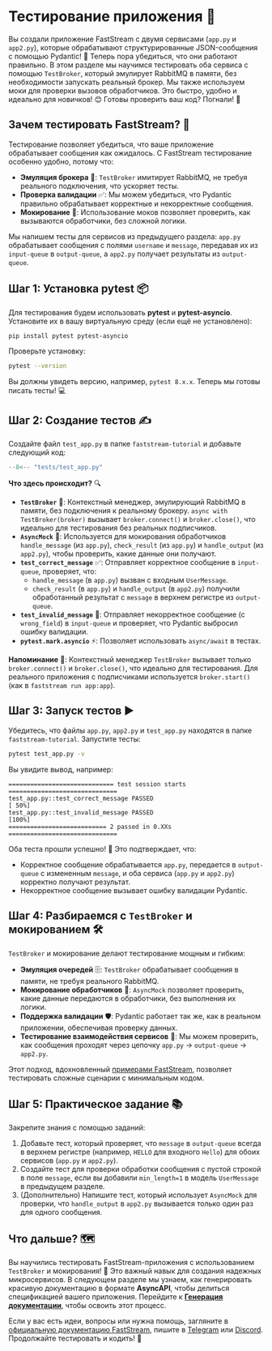 # Тестирование приложения 🧪

Вы создали приложение FastStream с двумя сервисами (`app.py` и `app2.py`), которые обрабатывают структурированные JSON-сообщения с помощью Pydantic! 🎉 Теперь пора убедиться, что они работают правильно. В этом разделе мы научимся тестировать оба сервиса с помощью `TestBroker`, который эмулирует RabbitMQ в памяти, без необходимости запускать реальный брокер. Мы также используем моки для проверки вызовов обработчиков. Это быстро, удобно и идеально для новичков! 😊 Готовы проверить ваш код? Погнали! 🚀

## Зачем тестировать FastStream? 🤔

Тестирование позволяет убедиться, что ваше приложение обрабатывает сообщения как ожидалось. С FastStream тестирование особенно удобно, потому что:

- **Эмуляция брокера** 🔄: `TestBroker` имитирует RabbitMQ, не требуя реального подключения, что ускоряет тесты.
- **Проверка валидации** ✅: Мы можем убедиться, что Pydantic правильно обрабатывает корректные и некорректные сообщения.
- **Мокирование** 🤖: Использование моков позволяет проверить, как вызываются обработчики, без сложной логики.

Мы напишем тесты для сервисов из предыдущего раздела: `app.py` обрабатывает сообщения с полями `username` и `message`, передавая их из `input-queue` в `output-queue`, а `app2.py` получает результаты из `output-queue`.

## Шаг 1: Установка pytest 📦

Для тестирования будем использовать **pytest** и **pytest-asyncio**. Установите их в вашу виртуальную среду (если ещё не установлено):

```bash
pip install pytest pytest-asyncio
```

Проверьте установку:

```bash
pytest --version
```

Вы должны увидеть версию, например, `pytest 8.x.x`. Теперь мы готовы писать тесты! 💻

## Шаг 2: Создание тестов ✍️

Создайте файл `test_app.py` в папке `faststream-tutorial` и добавьте следующий код:

```python
--8<-- "tests/test_app.py"
```

**Что здесь происходит?** 🔍

- **`TestBroker`** 🔄: Контекстный менеджер, эмулирующий RabbitMQ в памяти, без подключения к реальному брокеру. `async with TestBroker(broker)` вызывает `broker.connect()` и `broker.close()`, что идеально для тестирования без реальных подписчиков.
- **`AsyncMock`** 🤖: Используется для мокирования обработчиков `handle_message` (из `app.py`), `check_result` (из `app.py`) и `handle_output` (из `app2.py`), чтобы проверить, какие данные они получают.
- **`test_correct_message`** ✅: Отправляет корректное сообщение в `input-queue`, проверяет, что:
  - `handle_message` (в `app.py`) вызван с входным `UserMessage`.
  - `check_result` (в `app.py`) и `handle_output` (в `app2.py`) получили обработанный результат с `message` в верхнем регистре из `output-queue`.
- **`test_invalid_message`** 🚫: Отправляет некорректное сообщение (с `wrong_field`) в `input-queue` и проверяет, что Pydantic выбросил ошибку валидации.
- **`pytest.mark.asyncio`** ⚡: Позволяет использовать `async/await` в тестах.

**Напоминание** 📝: Контекстный менеджер `TestBroker` вызывает только `broker.connect()` и `broker.close()`, что идеально для тестирования. Для реального приложения с подписчиками используется `broker.start()` (как в `faststream run app:app`).

## Шаг 3: Запуск тестов ▶️

Убедитесь, что файлы `app.py`, `app2.py` и `test_app.py` находятся в папке `faststream-tutorial`. Запустите тесты:

```bash
pytest test_app.py -v
```

Вы увидите вывод, например:

```
============================= test session starts ==============================
test_app.py::test_correct_message PASSED                                 [ 50%]
test_app.py::test_invalid_message PASSED                                [100%]
=========================== 2 passed in 0.XXs ==============================
```

Оба теста прошли успешно! 🎉 Это подтверждает, что:
- Корректное сообщение обрабатывается `app.py`, передается в `output-queue` с измененным `message`, и оба сервиса (`app.py` и `app2.py`) корректно получают результат.
- Некорректное сообщение вызывает ошибку валидации Pydantic.

## Шаг 4: Разбираемся с `TestBroker` и мокированием 🛠️

`TestBroker` и мокирование делают тестирование мощным и гибким:

- **Эмуляция очередей** 🗄️: `TestBroker` обрабатывает сообщения в памяти, не требуя реального RabbitMQ.
- **Мокирование обработчиков** 🔎: `AsyncMock` позволяет проверить, какие данные передаются в обработчики, без выполнения их логики.
- **Поддержка валидации** 🛡️: Pydantic работает так же, как в реальном приложении, обеспечивая проверку данных.
- **Тестирование взаимодействия сервисов** 🤝: Мы можем проверить, как сообщения проходят через цепочку `app.py` → `output-queue` → `app2.py`.

Этот подход, вдохновленный [примерами FastStream](https://github.com/airtai/faststream/tree/main/examples), позволяет тестировать сложные сценарии с минимальным кодом.

## Шаг 5: Практическое задание 📚

Закрепите знания с помощью заданий:

1. Добавьте тест, который проверяет, что `message` в `output-queue` всегда в верхнем регистре (например, `HELLO` для входного `Hello`) для обоих сервисов (`app.py` и `app2.py`).
2. Создайте тест для проверки обработки сообщения с пустой строкой в поле `message`, если вы добавили `min_length=1` в модель `UserMessage` в предыдущем разделе.
3. (Дополнительно) Напишите тест, который использует `AsyncMock` для проверки, что `handle_output` в `app2.py` вызывается только один раз для одного сообщения.

## Что дальше? 🗺️

Вы научились тестировать FastStream-приложения с использованием `TestBroker` и мокирования! 🎉 Это важный навык для создания надежных микросервисов. В следующем разделе мы узнаем, как генерировать красивую документацию в формате **AsyncAPI**, чтобы делиться спецификацией вашего приложения. Перейдите к [**Генерация документации**](./documentation.md), чтобы освоить этот процесс.

Если у вас есть идеи, вопросы или нужна помощь, загляните в [официальную документацию FastStream](https://faststream.airt.ai/latest/), пишите в [Telegram](https://t.me/python_faststream) или [Discord](https://discord.gg/qFm6aSqq59). Продолжайте тестировать и кодить! 🚀
